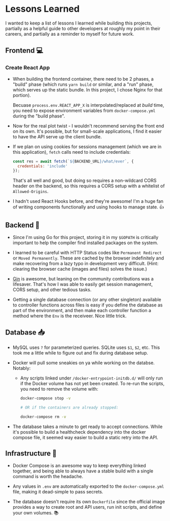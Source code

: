 # Lessons Learned

I wanted to keep a list of lessons I learned while building this projects, partially as a helpful guide to other developers at roughly my point in their careers, and partially as a reminder to myself for future work.

## Frontend :computer:

### Create React App

- When building the frontend container, there need to be 2 phases, a "build" phase (which runs `yarn build` or similar, and a "run" phase, which serves up the static bundle. In this project, I chose Nginx for that portion).

  Becuase `process.env.REACT_APP_X` is interpolated/replaced at _build_ time, you need to expose environment variables from `docker-compose.yml` during the "build phase".

- Now for the real plot twist - I wouldn't recommend serving the front end on its own. It's possible, but for small-scale applications, I find it easier to have the API serve up the client bundle.

- If we plan on using cookies for sessions management (which we are in this application), `fetch` calls need to include credentials:

  ```javascript
  const res = await fetch(`${BACKEND_URL}/what/ever`, {
    credentials: 'include'
  });
  ```

  That's all well and good, but doing so requires a non-wildcard CORS header on the backend, so this requires a CORS setup with a whitelist of `Allowed-Origins`.

- I hadn't used React Hooks before, and they're awesome! I'm a huge fan of writing components functionally and using hooks to manage state. :thumbsup:

## Backend :rocket:

- Since I'm using Go for this project, storing it in my `$GOPATH` is critically important to help the compiler find installed packages on the system.

- I learned to be careful with HTTP Status codes like `Permanent Redirect` or `Moved Permanently`. These are cached by the browser indefinitely and make recovering from a lazy typo in development very difficult. (Hint: clearing the browser cache (images and files) solves the issue.)

- [Gin](https://github.com/gin-gonic/gin) is awesome, but leaning on the community contributions was a lifesaver. That's how I was able to easily get session management, CORS setup, and other tedious tasks.

- Getting a single database connection (or any other singleton) available to controller functions across files is easy if you define the database as part of the environment, and then make each controller function a method where the `Env` is the receiveer. Nice little trick.

## Database :inbox_tray:

- MySQL uses `?` for parameterized queries. SQLite uses `$1`, `$2`, etc. This took me a little while to figure out and fix during database setup.

- Docker will pull some sneakies on ya while working on the databse. Notably:

  - Any scripts linked under `/docker-entrypoint-initdb.d/` will only run if the Docker volume has not yet been created. To re-run the scripts, you need to remove the volume with:

    ```sh
    docker-compose stop -v

    # OR if the containers are already stopped:

    docker-compose rm -v
    ```

- The database takes a minute to get ready to accept connections. While it's possible to build a healthcheck dependency into the docker compose file, it seemed way easier to build a static retry into the API.

## Infrastructure :whale:

- Docker Compose is an awesome way to keep everything linked together, and being able to always have a stable build with a single command is worth the headache.

- Any values in `.env` are automatically exported to the `docker-compose.yml` file, making it dead-simple to pass secrets.

- The database doesn't require its own `Dockerfile` since the official image provides a way to create root and API users, run init scripts, and define your own volumes. :books:
